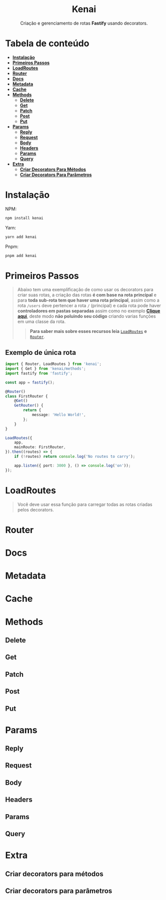<div align="center">
    <h1>Kenai</h1>
    <p>Criação e gerenciamento de rotas <strong>Fastify</strong> usando decorators.</p>
</div>

# Tabela de conteúdo

- [**Instalação**](#)
- [**Primeiros Passos**](#)
- [**LoadRoutes**](#loadroutes)
- [**Router**](#)
- [**Docs**](#)
- [**Metadata**](#)
- [**Cache**](#)
- [**Methods**](#)
    - [**Delete**](#)
    - [**Get**](#)
    - [**Patch**](#)
    - [**Post**](#)
    - [**Put**](#)
- [**Params**](#)
    - [**Reply**](#)
    - [**Request**](#)
    - [**Body**](#)
    - [**Headers**](#)
    - [**Params**](#)
    - [**Query**](#)
- [**Extra**](#)
    - [**Criar Decorators Para Métodos**](#)
    - [**Criar Decorators Para Parâmetros**](#)


# Instalação

NPM:
```powershell
npm install kenai
```

Yarn:
```powershell
yarn add kenai
```

Pnpm:
```powershell
pnpm add kenai
```

# Primeiros Passos

> Abaixo tem uma exemplificação de como usar os decorators para criar suas rotas, a criação das rotas **é com base na rota principal** e para **toda sub-rota tem que haver uma rota principal**, assim como a rota `/users` deve pertencer a rota `/` (principal) e cada rota pode haver **controladores em pastas separadas** assim como no exemplo [**Clique aqui**](), deste modo **não poluindo seu código** criando varias funções em uma classe da rota.
> > **Para saber mais sobre esses recursos leia** [`LoadRoutes`](#loadroutes) **e** [`Router`](#router).


## Exemplo de única rota
```typescript
import { Router, LoadRoutes } from 'kenai';
import { Get } from 'kenai/methods';
import fastify from 'fastify';

const app = fastify();

@Router()
class FirstRouter {
    @Get()
    GetRouter() {
        return {
            message: 'Hello World!',
        };
    }
}

LoadRoutes({
    app,
    mainRoute: FirstRouter,
}).then((routes) => {
    if (!routes) return console.log('No routes to carry');

    app.listen({ port: 3000 }, () => console.log('on'));
});
```


# LoadRoutes

> Você deve usar essa função para carregar todas as rotas criadas pelos decorators.


# Router

# Docs

# Metadata

# Cache

# Methods

## Delete

## Get

## Patch

## Post

## Put

# Params

## Reply

## Request

## Body

## Headers

## Params

## Query

# Extra

## Criar decorators para métodos

## Criar decorators para parâmetros